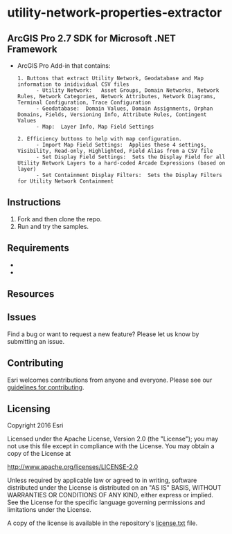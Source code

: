 # utility-network-properties-extractor

## ArcGIS Pro 2.7 SDK for Microsoft .NET Framework

- ArcGIS Pro Add-in that contains:
      
      1. Buttons that extract Utility Network, Geodatabase and Map information to inidividual CSV files
            - Utility Network:   Asset Groups, Domain Networks, Network Rules, Network Categories, Network Attributes, Network Diagrams, Terminal Configuration, Trace Configuration
            - Geodatabase:  Domain Values, Domain Assignments, Orphan Domains, Fields, Versioning Info, Attribute Rules, Contingent Values
            - Map:  Layer Info, Map Field Settings
                        
      2. Efficiency buttons to help with map configuration.
            - Import Map Field Settings:  Applies these 4 settings, Visibility, Read-only, Highlighted, Field Alias from a CSV file
            - Set Display Field Settings:  Sets the Display Field for all Utility Network Layers to a hard-coded Arcade Expressions (based on layer)
            - Set Containment Display Filters:  Sets the Display Filters for Utility Network Containment


## Instructions

1. Fork and then clone the repo. 
2. Run and try the samples.

## Requirements

* 
* 

## Resources

## Issues

Find a bug or want to request a new feature?  Please let us know by submitting an issue.

## Contributing

Esri welcomes contributions from anyone and everyone. Please see our [guidelines for contributing](https://github.com/esri/contributing).

## Licensing
Copyright 2016 Esri

Licensed under the Apache License, Version 2.0 (the "License");
you may not use this file except in compliance with the License.
You may obtain a copy of the License at

   http://www.apache.org/licenses/LICENSE-2.0

Unless required by applicable law or agreed to in writing, software
distributed under the License is distributed on an "AS IS" BASIS,
WITHOUT WARRANTIES OR CONDITIONS OF ANY KIND, either express or implied.
See the License for the specific language governing permissions and
limitations under the License.

A copy of the license is available in the repository's [license.txt]( https://raw.github.com/Esri/quickstart-map-js/master/license.txt) file.
